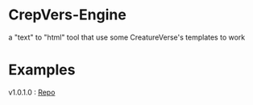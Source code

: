 # CrepVers-Engine
 a "text" to "html" tool that use some CreatureVerse's templates to work
# Examples
 v1.0.1.0 : [Repo](https://github.com/UndeadNightFury/CreatureVerse-RTC)
